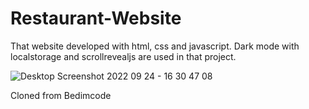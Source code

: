 # Restaurant-Website
That website developed with html, css and javascript. Dark mode with localstorage and scrollrevealjs are used in that project.

![Desktop Screenshot 2022 09 24 - 16 30 47 08](https://user-images.githubusercontent.com/98719469/192100769-b3ed5bd5-3c1c-465b-bb6a-9a0b51c230d4.png)

Cloned from Bedimcode
